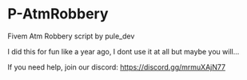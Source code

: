 # P-AtmRobbery

Fivem Atm Robbery script by pule_dev

I did this for fun like a year ago, I dont use it at all but maybe you will...


If you need help, join our discord: https://discord.gg/mrmuXAjN77
